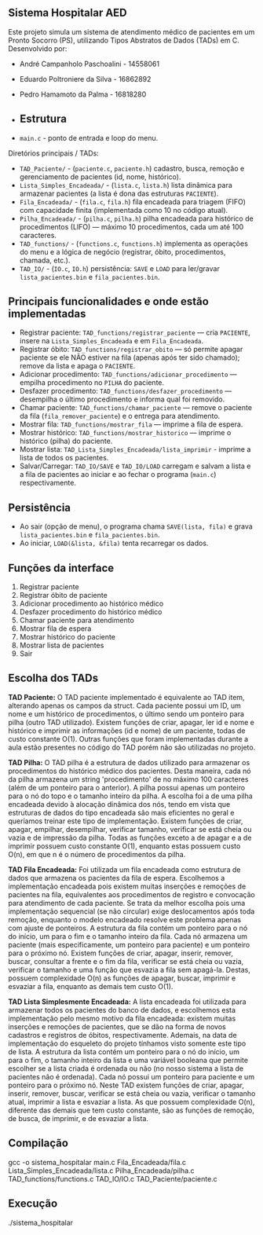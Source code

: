 ## Sistema Hospitalar AED

Este projeto simula um sistema de atendimento médico de pacientes em um Pronto Socorro (PS), utilizando Tipos Abstratos de Dados (TADs) em C.
Desenvolvido por:
- André Campanholo Paschoalini - 14558061
- Eduardo Poltroniere da Silva - 16862892
- Pedro Hamamoto da Palma - 16818280

- ## Estrutura
- `main.c` - ponto de entrada e loop do menu.

Diretórios principais / TADs:
- `TAD_Paciente/` - (`paciente.c`, `paciente.h`) cadastro, busca, remoção e gerenciamento de pacientes (id, nome, histórico).
- `Lista_Simples_Encadeada/` - (`lista.c`, `lista.h`) lista dinâmica para armazenar pacientes (a lista é dona das estruturas `PACIENTE`).
- `Fila_Encadeada/` - (`fila.c`, `fila.h`) fila encadeada para triagem (FIFO) com capacidade finita (implementada como 10 no código atual).
- `Pilha_Encadeada/` - (`pilha.c`, `pilha.h`) pilha encadeada para histórico de procedimentos (LIFO) — máximo 10 procedimentos, cada um até 100 caracteres.
- `TAD_functions/` - (`functions.c`, `functions.h`) implementa as operações do menu e a lógica de negócio (registrar, óbito, procedimentos, chamada, etc.).
- `TAD_IO/` - (`IO.c`, `IO.h`) persistência: `SAVE` e `LOAD` para ler/gravar `lista_pacientes.bin` e `fila_pacientes.bin`.

## Principais funcionalidades e onde estão implementadas
- Registrar paciente: `TAD_functions/registrar_paciente` — cria `PACIENTE`, insere na `Lista_Simples_Encadeada` e em `Fila_Encadeada`.
- Registrar óbito: `TAD_functions/registrar_obito` — só permite apagar paciente se ele NÃO estiver na fila (apenas após ter sido chamado); remove da lista e apaga o `PACIENTE`.
- Adicionar procedimento: `TAD_functions/adicionar_procedimento` — empilha procedimento no `PILHA` do paciente.
- Desfazer procedimento: `TAD_functions/desfazer_procedimento` — desempilha o último procedimento e informa qual foi removido.
- Chamar paciente: `TAD_functions/chamar_paciente` — remove o paciente da fila (`fila_remover_paciente`) e o entrega para atendimento.
- Mostrar fila: `TAD_functions/mostrar_fila` — imprime a fila de espera.
- Mostrar histórico: `TAD_functions/mostrar_historico` — imprime o histórico (pilha) do paciente.
- Mostrar lista: `TAD_Lista_Simples_Encadeada/lista_imprimir` - imprime a lista de todos os pacientes.
- Salvar/Carregar: `TAD_IO/SAVE` e `TAD_IO/LOAD` carregam e salvam a lista e a fila de pacientes ao iniciar e ao fechar o programa (`main.c`) respectivamente.

## Persistência
- Ao sair (opção de menu), o programa chama `SAVE(lista, fila)` e grava `lista_pacientes.bin` e `fila_pacientes.bin`.
- Ao iniciar, `LOAD(&lista, &fila)` tenta recarregar os dados.

## Funções da interface
1. Registrar paciente
2. Registrar óbito de paciente
3. Adicionar procedimento ao histórico médico
4. Desfazer procedimento do histórico médico
5. Chamar paciente para atendimento
6. Mostrar fila de espera
7. Mostrar histórico do paciente
8. Mostrar lista de pacientes
9. Sair

## Escolha dos TADs
**TAD Paciente:** O TAD paciente implementado é equivalente ao TAD item, alterando apenas os campos da struct. Cada paciente possui um ID, um nome e um histórico de procedimentos, o último sendo um ponteiro para pilha (outro TAD utilizado). Existem funções de criar, apagar, ler id e nome e histórico e imprimir as informações (id e nome) de um paciente, todas de custo constante O(1). Outras funções que foram implementadas durante a aula estão presentes no código do TAD porém não são utilizadas no projeto.

**TAD Pilha:** O TAD pilha é a estrutura de dados utilizado para armazenar os procedimentos do histórico médico dos pacientes. Desta maneira, cada nó da pilha armazena um string 'procedimento' de no máximo 100 caracteres (além de um ponteiro para o anterior). A pilha possui apenas um ponteiro para o nó do topo e o tamanho inteiro da pilha. A escolha foi a de uma pilha encadeada devido à alocação dinâmica dos nós, tendo em vista que estruturas de dados do tipo encadeada são mais eficientes no geral e queríamos treinar este tipo de implementação. Existem funções de criar, apagar, empilhar, desempilhar, verificar tamanho, verificar se está cheia ou vazia e de impressão da pilha. Todas as funções exceto a de apagar e a de imprimir possuem custo constante O(1), enquanto estas possuem custo O(n), em que n é o número de procedimentos da pilha.

**TAD Fila Encadeada:** Foi utilizada um fila encadeada como estrutura de dados que armazena os pacientes da fila de espera. Escolhemos a implementação encadeada pois existem muitas inserções e remoções de pacientes na fila, equivalentes aos procedimentos de registro e convocação para atendimento de cada paciente. Se trata da melhor escolha pois uma implementação sequencial (se não circular) exige deslocamentos após toda remoção, enquanto o modelo encadeado resolve este problema apenas com ajuste de ponteiros. A estrutura da fila contém um ponteiro para o nó do início, um para o fim e o tamanho inteiro da fila. Cada nó armazena um paciente (mais especificamente, um ponteiro para paciente) e um ponteiro para o próximo nó. Existem funções de criar, apagar, inserir, remover, buscar, consultar a frente e o fim da fila, verificar se está cheia ou vazia, verificar o tamanho e uma função que esvazia a fila sem apagá-la. Destas, possuem complexidade O(n) as funções de apagar, buscar, imprimir e esvaziar a fila, enquanto as demais tem custo O(1).

**TAD Lista Simplesmente Encadeada:** A lista encadeada foi utilizada para armazenar todos os pacientes do banco de dados, e escolhemos esta implementação pelo mesmo motivo da fila encadeada: existem muitas inserções e remoções de pacientes, que se dão na forma de novos cadastros e registros de óbitos, respectivamente. Ademais, na data de implementação do esqueleto do projeto tínhamos visto somente este tipo de lista. A estrutura da lista contém um ponteiro para o nó do início, um para o fim, o tamanho inteiro da lista e uma variável booleana que permite escolher se a lista criada é ordenada ou não (no nosso sistema a lista de pacientes não é ordenada). Cada nó possui um ponteiro para paciente e um ponteiro para o próximo nó. Neste TAD existem funções de criar, apagar, inserir, remover, buscar, verificar se está cheia ou vazia, verificar o tamanho atual, imprimir a lista e esvaziar a lista. As que possuem complexidade O(n), diferente das demais que tem custo constante, são as funções de remoção, de busca, de imprimir, e de esvaziar a lista.

## Compilação
gcc -o sistema_hospitalar main.c Fila_Encadeada/fila.c Lista_Simples_Encadeada/lista.c Pilha_Encadeada/pilha.c TAD_functions/functions.c TAD_IO/IO.c TAD_Paciente/paciente.c

## Execução
./sistema_hospitalar



